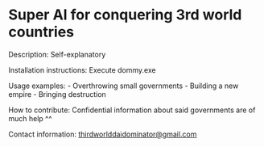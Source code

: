 # Super AI for conquering 3rd world countries

Description: Self-explanatory

Installation instructions: Execute dommy.exe

Usage examples: - Overthrowing small governments - Building a new empire - Bringing destruction

How to contribute: Confidential information about said governments are of much help ^^

Contact information: thirdworlddaidominator@gmail.com
